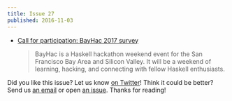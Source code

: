 ```yaml
---
title: Issue 27
published: 2016-11-03
---
```


-   [Call for participation: BayHac 2017 survey](https://mail.haskell.org/pipermail/haskell-cafe/2016-November/125423.html)

    > BayHac is a Haskell hackathon weekend event for the San Francisco Bay Area and Silicon Valley. It will be a weekend of learning, hacking, and connecting with fellow Haskell enthusiasts.

Did you like this issue?
Let us know [on Twitter](https://twitter.com/haskellweekly)!
Think it could be better?
Send us [an email](mailto:info@haskellweekly.news) or open [an issue](https://github.com/haskellweekly/haskellweekly.github.io/issues/new).
Thanks for reading!
